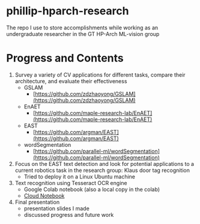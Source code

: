 # phillip-hparch-research
The repo I use to store accomplishments while working as an undergraduate researcher in the GT HP-Arch ML-vision group

# Progress and Contents
1. Survey a variety of CV applications for different tasks, compare their architecture, and evaluate their effectiveness
   - GSLAM
     - [https://github.com/zdzhaoyong/GSLAM](https://github.com/zdzhaoyong/GSLAM)
   - EnAET
     - [https://github.com/maple-research-lab/EnAET](https://github.com/maple-research-lab/EnAET)
   - EAST
     - [https://github.com/argman/EAST](https://github.com/argman/EAST)
   - wordSegmentation
     - [https://github.com/parallel-ml/wordSegmentation](https://github.com/parallel-ml/wordSegmentation)
2. Focus on the EAST text detection and look for potential applications to a current robotics task in the research group: Klaus door tag recognition
   - Tried to deploy it on a Linux Ubuntu machine
3. Text recognition using Tesseract OCR engine
   - Google Colab notebook (also a local copy in the colab)
   - [Cloud Notebook](https://colab.research.google.com/drive/1lp697BDuyk6MgCS-nLQAZ3Hgrk2-LYGU)
4. Final presentation
   - presentation slides I made
   - discussed progress and future work